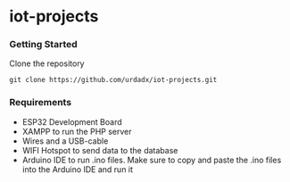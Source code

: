 # iot-projects

### **Getting Started**

Clone the repository

`git clone https://github.com/urdadx/iot-projects.git`

### **Requirements**

- ESP32 Development Board
- XAMPP to run the PHP server
- Wires and a USB-cable
- WIFI Hotspot to send data to the database
- Arduino IDE to run .ino files. Make sure to copy and paste the .ino files into the Arduino IDE and run it
